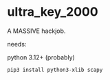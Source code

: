 # ultra_key_2000
 A MASSIVE hackjob.

needs:

python 3.12+ (probably)

```
pip3 install python3-xlib scapy
```